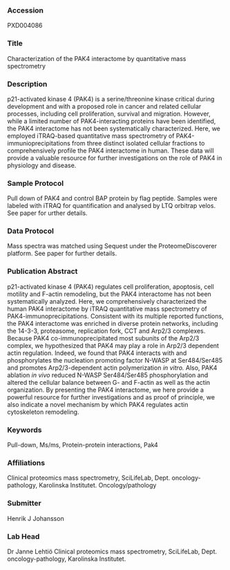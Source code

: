 ### Accession
PXD004086

### Title
Characterization of the PAK4 interactome by quantitative mass spectrometry

### Description
p21-activated kinase 4 (PAK4) is a serine/threonine kinase critical during development and with a proposed role in cancer and related cellular processes, including cell proliferation, survival and migration. However, while a limited number of PAK4-interacting proteins have been identified, the PAK4 interactome has not been systematically characterized. Here, we employed iTRAQ-based quantitative mass spectrometry of PAK4-immunioprecipitations from three distinct isolated cellular fractions to comprehensively profile the PAK4 interactome in human. These data will provide a valuable resource for further investigations on the role of PAK4 in physiology and disease.

### Sample Protocol
Pull down of PAK4 and control BAP protein by flag peptide. Samples were labeled with iTRAQ for quantification and analysed by LTQ orbitrap velos. See paper for urther details.

### Data Protocol
Mass spectra was matched using Sequest under the ProteomeDiscoverer platform. See paper for further details.

### Publication Abstract
p21-activated kinase 4 (PAK4) regulates cell proliferation, apoptosis, cell motility and F-actin remodeling, but the PAK4 interactome has not been systematically analyzed. Here, we comprehensively characterized the human PAK4 interactome by iTRAQ quantitative mass spectrometry of PAK4-immunoprecipitations. Consistent with its multiple reported functions, the PAK4 interactome was enriched in diverse protein networks, including the 14-3-3, proteasome, replication fork, CCT and Arp2/3 complexes. Because PAK4 co-immunoprecipitated most subunits of the Arp2/3 complex, we hypothesized that PAK4 may play a role in Arp2/3 dependent actin regulation. Indeed, we found that PAK4 interacts with and phosphorylates the nucleation promoting factor N-WASP at Ser484/Ser485 and promotes Arp2/3-dependent actin polymerization <i>in vitro.</i> Also, PAK4 ablation <i>in vivo</i> reduced N-WASP Ser484/Ser485 phosphorylation and altered the cellular balance between G- and F-actin as well as the actin organization. By presenting the PAK4 interactome, we here provide a powerful resource for further investigations and as proof of principle, we also indicate a novel mechanism by which PAK4 regulates actin cytoskeleton remodeling.

### Keywords
Pull-down, Ms/ms, Protein-protein interactions, Pak4

### Affiliations
Clinical proteomics mass spectrometry, SciLifeLab, Dept. oncology-pathology, Karolinska Institutet.
Oncology/pathology

### Submitter
Henrik J Johansson

### Lab Head
Dr Janne Lehtiö
Clinical proteomics mass spectrometry, SciLifeLab, Dept. oncology-pathology, Karolinska Institutet.


